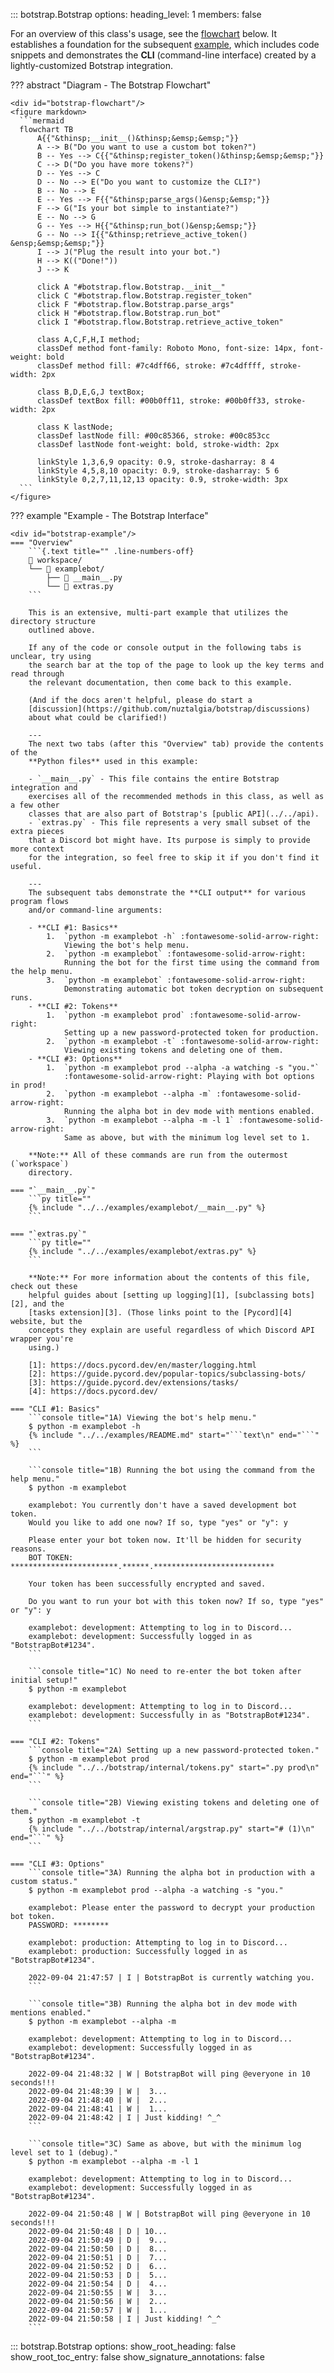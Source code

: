 <!-- prettier-ignore -->
::: botstrap.Botstrap
    options:
      heading_level: 1
      members: false

For an overview of this class's usage, see the [flowchart](./#botstrap-flowchart) below.
It establishes a foundation for the subsequent [example](./#botstrap-example), which
includes code snippets and demonstrates the **CLI** (command-line interface) created by
a lightly-customized Botstrap integration.

??? abstract "Diagram - The Botstrap Flowchart"

    <div id="botstrap-flowchart"/>
    <figure markdown>
      ```mermaid
      flowchart TB
          A{{"&thinsp;__init__()&thinsp;&emsp;&emsp;"}}
          A --> B("Do you want to use a custom bot token?")
          B -- Yes --> C{{"&thinsp;register_token()&thinsp;&emsp;&emsp;"}}
          C --> D("Do you have more tokens?")
          D -- Yes --> C
          D -- No --> E("Do you want to customize the CLI?")
          B -- No --> E
          E -- Yes --> F{{"&thinsp;parse_args()&ensp;&emsp;"}}
          F --> G("Is your bot simple to instantiate?")
          E -- No --> G
          G -- Yes --> H{{"&thinsp;run_bot()&ensp;&emsp;"}}
          G -- No --> I{{"&thinsp;retrieve_active_token() &ensp;&emsp;&emsp;"}}
          I --> J("Plug the result into your bot.")
          H --> K(("Done!"))
          J --> K

          click A "#botstrap.flow.Botstrap.__init__"
          click C "#botstrap.flow.Botstrap.register_token"
          click F "#botstrap.flow.Botstrap.parse_args"
          click H "#botstrap.flow.Botstrap.run_bot"
          click I "#botstrap.flow.Botstrap.retrieve_active_token"

          class A,C,F,H,I method;
          classDef method font-family: Roboto Mono, font-size: 14px, font-weight: bold
          classDef method fill: #7c4dff66, stroke: #7c4dffff, stroke-width: 2px

          class B,D,E,G,J textBox;
          classDef textBox fill: #00b0ff11, stroke: #00b0ff33, stroke-width: 2px

          class K lastNode;
          classDef lastNode fill: #00c85366, stroke: #00c853cc
          classDef lastNode font-weight: bold, stroke-width: 2px

          linkStyle 1,3,6,9 opacity: 0.9, stroke-dasharray: 8 4
          linkStyle 4,5,8,10 opacity: 0.9, stroke-dasharray: 5 6
          linkStyle 0,2,7,11,12,13 opacity: 0.9, stroke-width: 3px
      ```
    </figure>

??? example "Example - The Botstrap Interface"

    <div id="botstrap-example"/>
    === "Overview"
        ```{.text title="" .line-numbers-off}
        📁 workspace/
        └── 📁 examplebot/
            ├── 📄 __main__.py
            └── 📄 extras.py
        ```

        This is an extensive, multi-part example that utilizes the directory structure
        outlined above.

        If any of the code or console output in the following tabs is unclear, try using
        the search bar at the top of the page to look up the key terms and read through
        the relevant documentation, then come back to this example.

        (And if the docs aren't helpful, please do start a
        [discussion](https://github.com/nuztalgia/botstrap/discussions)
        about what could be clarified!)

        ---
        The next two tabs (after this "Overview" tab) provide the contents of the
        **Python files** used in this example:

        - `__main__.py` - This file contains the entire Botstrap integration and
        exercises all of the recommended methods in this class, as well as a few other
        classes that are also part of Botstrap's [public API](../../api).
        - `extras.py` - This file represents a very small subset of the extra pieces
        that a Discord bot might have. Its purpose is simply to provide more context
        for the integration, so feel free to skip it if you don't find it useful.

        ---
        The subsequent tabs demonstrate the **CLI output** for various program flows
        and/or command-line arguments:

        - **CLI #1: Basics**
            1.  `python -m examplebot -h` :fontawesome-solid-arrow-right:
                Viewing the bot's help menu.
            2.  `python -m examplebot` :fontawesome-solid-arrow-right:
                Running the bot for the first time using the command from the help menu.
            3.  `python -m examplebot` :fontawesome-solid-arrow-right:
                Demonstrating automatic bot token decryption on subsequent runs.
        - **CLI #2: Tokens**
            1.  `python -m examplebot prod` :fontawesome-solid-arrow-right:
                Setting up a new password-protected token for production.
            2.  `python -m examplebot -t` :fontawesome-solid-arrow-right:
                Viewing existing tokens and deleting one of them.
        - **CLI #3: Options**
            1.  `python -m examplebot prod --alpha -a watching -s "you."`
                :fontawesome-solid-arrow-right: Playing with bot options in prod!
            2.  `python -m examplebot --alpha -m` :fontawesome-solid-arrow-right:
                Running the alpha bot in dev mode with mentions enabled.
            3.  `python -m examplebot --alpha -m -l 1` :fontawesome-solid-arrow-right:
                Same as above, but with the minimum log level set to 1.

        **Note:** All of these commands are run from the outermost (`workspace`)
        directory.

    === "`__main__.py`"
        ```py title=""
        {% include "../../examples/examplebot/__main__.py" %}
        ```

    === "`extras.py`"
        ```py title=""
        {% include "../../examples/examplebot/extras.py" %}
        ```

        **Note:** For more information about the contents of this file, check out these
        helpful guides about [setting up logging][1], [subclassing bots][2], and the
        [tasks extension][3]. (Those links point to the [Pycord][4] website, but the
        concepts they explain are useful regardless of which Discord API wrapper you're
        using.)

        [1]: https://docs.pycord.dev/en/master/logging.html
        [2]: https://guide.pycord.dev/popular-topics/subclassing-bots/
        [3]: https://guide.pycord.dev/extensions/tasks/
        [4]: https://docs.pycord.dev/

    === "CLI #1: Basics"
        ```console title="1A) Viewing the bot's help menu."
        $ python -m examplebot -h
        {% include "../../examples/README.md" start="```text\n" end="```" %}
        ```

        ```console title="1B) Running the bot using the command from the help menu."
        $ python -m examplebot

        examplebot: You currently don't have a saved development bot token.
        Would you like to add one now? If so, type "yes" or "y": y

        Please enter your bot token now. It'll be hidden for security reasons.
        BOT TOKEN: ************************.******.***************************

        Your token has been successfully encrypted and saved.

        Do you want to run your bot with this token now? If so, type "yes" or "y": y

        examplebot: development: Attempting to log in to Discord...
        examplebot: development: Successfully logged in as "BotstrapBot#1234".
        ```

        ```console title="1C) No need to re-enter the bot token after initial setup!"
        $ python -m examplebot

        examplebot: development: Attempting to log in to Discord...
        examplebot: development: Successfully in as "BotstrapBot#1234".
        ```

    === "CLI #2: Tokens"
        ```console title="2A) Setting up a new password-protected token."
        $ python -m examplebot prod
        {% include "../../botstrap/internal/tokens.py" start=".py prod\n" end="```" %}
        ```

        ```console title="2B) Viewing existing tokens and deleting one of them."
        $ python -m examplebot -t
        {% include "../../botstrap/internal/argstrap.py" start="# (1)\n" end="```" %}
        ```

    === "CLI #3: Options"
        ```console title="3A) Running the alpha bot in production with a custom status."
        $ python -m examplebot prod --alpha -a watching -s "you."

        examplebot: Please enter the password to decrypt your production bot token.
        PASSWORD: ********

        examplebot: production: Attempting to log in to Discord...
        examplebot: production: Successfully logged in as "BotstrapBot#1234".

        2022-09-04 21:47:57 | I | BotstrapBot is currently watching you.
        ```

        ```console title="3B) Running the alpha bot in dev mode with mentions enabled."
        $ python -m examplebot --alpha -m

        examplebot: development: Attempting to log in to Discord...
        examplebot: development: Successfully logged in as "BotstrapBot#1234".

        2022-09-04 21:48:32 | W | BotstrapBot will ping @everyone in 10 seconds!!!
        2022-09-04 21:48:39 | W |  3...
        2022-09-04 21:48:40 | W |  2...
        2022-09-04 21:48:41 | W |  1...
        2022-09-04 21:48:42 | I | Just kidding! ^_^
        ```

        ```console title="3C) Same as above, but with the minimum log level set to 1 (debug)."
        $ python -m examplebot --alpha -m -l 1

        examplebot: development: Attempting to log in to Discord...
        examplebot: development: Successfully logged in as "BotstrapBot#1234".

        2022-09-04 21:50:48 | W | BotstrapBot will ping @everyone in 10 seconds!!!
        2022-09-04 21:50:48 | D | 10...
        2022-09-04 21:50:49 | D |  9...
        2022-09-04 21:50:50 | D |  8...
        2022-09-04 21:50:51 | D |  7...
        2022-09-04 21:50:52 | D |  6...
        2022-09-04 21:50:53 | D |  5...
        2022-09-04 21:50:54 | D |  4...
        2022-09-04 21:50:55 | W |  3...
        2022-09-04 21:50:56 | W |  2...
        2022-09-04 21:50:57 | W |  1...
        2022-09-04 21:50:58 | I | Just kidding! ^_^
        ```

<!-- prettier-ignore -->
::: botstrap.Botstrap
    options:
      show_root_heading: false
      show_root_toc_entry: false
      show_signature_annotations: false

<link rel="stylesheet" href="../../stylesheets/botstrap.css" />
